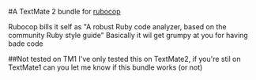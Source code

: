 
#A TextMate 2 bundle for [rubocop](https://github.com/bbatsov/rubocop)

Rubocop bills it self as  "A robust Ruby code analyzer, based on the community Ruby style guide"
Basically it wil get grumpy at you for having bade code


##Not tested on TM1
I've only tested this on TextMate2, if you're stil on TextMate1 can you let me know if this bundle works (or not)